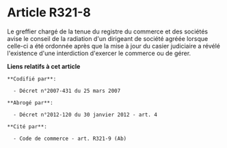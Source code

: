 # Article R321-8

Le greffier chargé de la tenue du registre du commerce et des sociétés avise le conseil de la radiation d'un dirigeant de
société agréée lorsque celle-ci a été ordonnée après que la mise à jour du casier judiciaire a révélé l'existence d'une
interdiction d'exercer le commerce ou de gérer.

**Liens relatifs à cet article**

	**Codifié par**:

	  - Décret n°2007-431 du 25 mars 2007

	**Abrogé par**:

	  - Décret n°2012-120 du 30 janvier 2012 - art. 4

	**Cité par**:

	  - Code de commerce - art. R321-9 (Ab)
